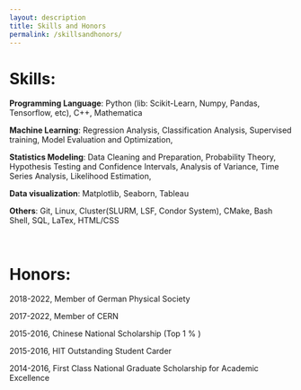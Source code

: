 ```yaml
---
layout: description
title: Skills and Honors
permalink: /skillsandhonors/
---
```


# Skills:

**Programming Language**: Python (lib: Scikit-Learn, Numpy, Pandas, Tensorflow, etc),  C++,  Mathematica

**Machine Learning**: Regression Analysis, Classification Analysis, Supervised training, Model Evaluation and Optimization,

**Statistics Modeling**: Data Cleaning and Preparation, Probability Theory, Hypothesis Testing and Confidence Intervals, Analysis of Variance, Time Series Analysis, Likelihood Estimation, 

**Data visualization**: Matplotlib, Seaborn, Tableau

**Others**: Git, Linux, Cluster(SLURM, LSF, Condor System), CMake, Bash Shell,  SQL, LaTex, HTML/CSS

&nbsp;
&nbsp;
&nbsp;

# Honors:

2018-2022, Member of German Physical Society

2017-2022, Member of CERN

2015-2016, Chinese National Scholarship (Top 1 \% )

2015-2016, HIT Outstanding Student Carder

2014-2016, First Class National Graduate Scholarship for Academic Excellence




<div style="display:none">
# Other trivial honors:

美国《时代周刊》2006年度人物 Time Magazine's Person of the Year 2006
https://www.cbsnews.com/pictures/time-person-of-the-year/

《感动中国》2008年度人物特别奖 CCTV's "Chinese of the Year" 2008 Special Award
https://zh.wikipedia.org/wiki/%E6%84%9F%E5%8A%A8%E4%B8%AD%E5%9B%BD%E5%B9%B4%E5%BA%A6%E4%BA%BA%E7%89%A9%E8%AF%84%E9%80%89

联合国2019年度“地球卫士奖”联合获奖人 United Nations 2019 "Champions of the Earth" Co-Awardee
https://unfccc.int/news/costa-rica-named-un-champion-of-the-earth-for-pioneering-role-in-fighting-climate-change


国际奥委会2022年”奥林匹克奖杯“获奖者 International Olympic Committee 2022 "Olympic Cup" winner
https://olympics.com/ioc/news/ioc-awards-olympic-cup-to-the-people-of-the-people-s-republic-of-china
</div>




